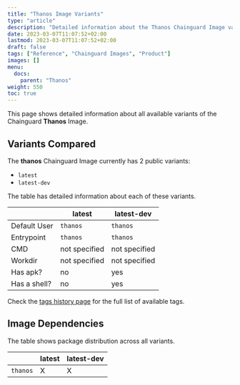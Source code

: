 ```yaml
---
title: "Thanos Image Variants"
type: "article"
description: "Detailed information about the Thanos Chainguard Image variants"
date: 2023-03-07T11:07:52+02:00
lastmod: 2023-03-07T11:07:52+02:00
draft: false
tags: ["Reference", "Chainguard Images", "Product"]
images: []
menu:
  docs:
    parent: "Thanos"
weight: 550
toc: true
---
```


This page shows detailed information about all available variants of the Chainguard **Thanos** Image.

## Variants Compared
The **thanos** Chainguard Image currently has 2 public variants: 

- `latest`
- `latest-dev`

The table has detailed information about each of these variants.

|              | latest        | latest-dev    |
|--------------|---------------|---------------|
| Default User | `thanos`      | `thanos`      |
| Entrypoint   | `thanos`      | `thanos`      |
| CMD          | not specified | not specified |
| Workdir      | not specified | not specified |
| Has apk?     | no            | yes           |
| Has a shell? | no            | yes           |

Check the [tags history page](/chainguard/chainguard-images/reference/thanos/tags_history/) for the full list of available tags.
## Image Dependencies
The table shows package distribution across all variants.

|          | latest | latest-dev |
|----------|--------|------------|
| `thanos` | X      | X          |
